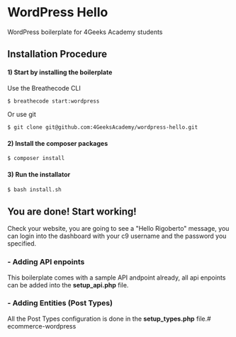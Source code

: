 # WordPress Hello

WordPress boilerplate for 4Geeks Academy students

## Installation Procedure

#### 1) Start by installing the boilerplate

Use the Breathecode CLI
```bash
$ breathecode start:wordpress
```
Or use git
```bash
$ git clone git@github.com:4GeeksAcademy/wordpress-hello.git
```

#### 2) Install the composer packages
```bash
$ composer install
```

#### 3) Run the installator
```bash
$ bash install.sh
```

## You are done! Start working!

Check your website, you are going to see a "Hello Rigoberto" message, you can login into the dashboard with your c9 username and the password you specified.

### - Adding API enpoints
This boilerplate comes with a sample API andpoint already, all api enpoints can be added into the **setup_api.php** file.

### - Adding Entities (Post Types)
All the Post Types configuration is done in the **setup_types.php** file.# ecommerce-wordpress
